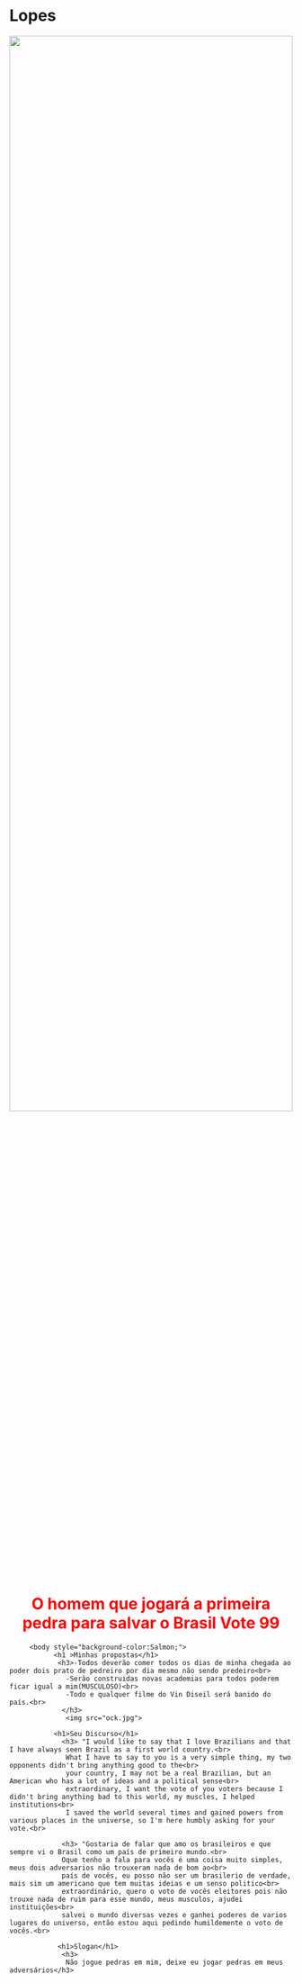# Lopes
<html>
<meta charset="utf-8">
       <head>
         <img src="rock.jpg" height="70%" width="100%"></>
           <h1 style="color:red;" align="center">O homem que jogará a primeira pedra para salvar o Brasil Vote 99</h1>
            <title>The Rock</title>
         </head>
       
         <body style="background-color:Salmon;">
               <h1 >Minhas propostas</h1>
                <h3>-Todos deverão comer todos os dias de minha chegada ao poder dois prato de pedreiro por dia mesmo não sendo predeiro<br>
                  -Serão construidas novas academias para todos poderem ficar igual a mim(MUSCULOSO)<br>
                  -Todo e qualquer filme do Vin Diseil será banido do país.<br>                  
                 </h3>
                  <img src="ock.jpg">

               <h1>Seu Discurso</h1>
                 <h3> "I would like to say that I love Brazilians and that I have always seen Brazil as a first world country.<br>
                  What I have to say to you is a very simple thing, my two opponents didn't bring anything good to the<br>
                  your country, I may not be a real Brazilian, but an American who has a lot of ideas and a political sense<br>
                  extraordinary, I want the vote of you voters because I didn't bring anything bad to this world, my muscles, I helped institutions<br>
                  I saved the world several times and gained powers from various places in the universe, so I'm here humbly asking for your vote.<br>
                 
                 <h3> "Gostaria de falar que amo os brasileiros e que sempre vi o Brasil como um país de primeiro mundo.<br>
                 Oque tenho a fala para vocês é uma coisa muito simples, meus dois adversarios não trouxeram nada de bom ao<br>
                 país de vocês, eu posso não ser um brasilerio de verdade, mais sim um americano que tem muitas ideias e um senso politico<br>
                 extraordinário, quero o voto de vocês eleitores pois não trouxe nada de ruim para esse mundo, meus musculos, ajudei instituições<br>
                 salvei o mundo diversas vezes e ganhei poderes de varios lugares do universo, então estou aqui pedindo humildemente o voto de vocês.<br>

                <h1>Slogan</h1>
                 <h3>
                  Não jogue pedras em mim, deixe eu jogar pedras em meus adversários</h3>
</body>
</html> 
